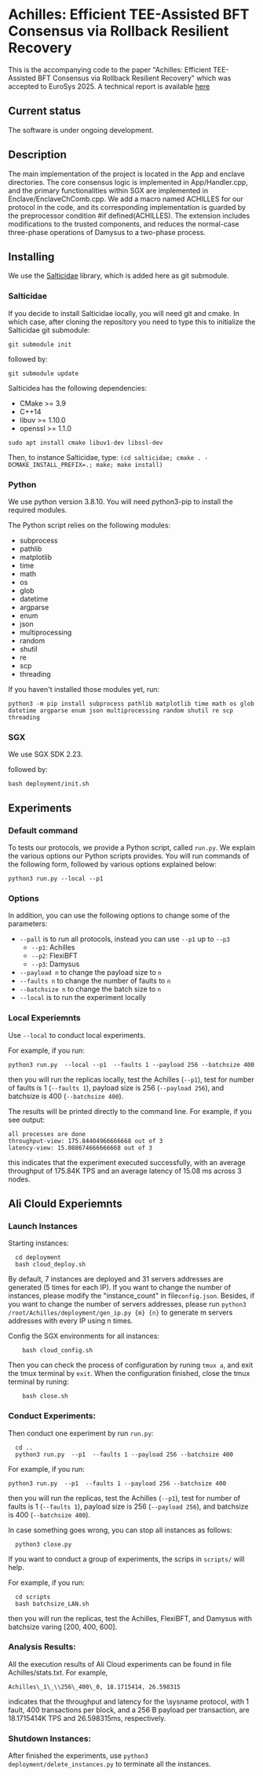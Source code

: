 # Achilles: Efficient TEE-Assisted BFT Consensus via Rollback Resilient Recovery

This is the accompanying code to the paper "Achilles: Efficient TEE-Assisted BFT Consensus via Rollback Resilient Recovery" which was accepted to EuroSys 2025. A technical report is available [here](https://github.com/1wenwen1/Achilles/blob/main/doc/Achilles-%20Efficient%20TEE-Assisted%20BFT%20Consensus%20via%20Rollback%20Resilient%20Recovery.pdf)


## Current status

The software is under ongoing development.

## Description
The main implementation of the project is located in the App and enclave directories. The core consensus logic is implemented in App/Handler.cpp, and the primary functionalities within SGX are implemented in Enclave/EnclaveChComb.cpp. We add a macro named ACHILLES for our protocol in the code, and its corresponding implementation is guarded by the preprocessor condition #if defined(ACHILLES). The extension includes modifications to the trusted components, and reduces the normal-case three-phase operations of Damysus to a two-phase process.

## Installing

We use the
[Salticidae](https://github.com/Determinant/salticidae) library, which
is added here as git submodule.

### Salticidae

If you decide to install Salticidae locally, you will need git and cmake.
In which case, after cloning the repository you need to type this to initialize the
Salticidae git submodule:

`git submodule init`

followed by:

`git submodule update`

Salticidea has the following dependencies:

* CMake >= 3.9
* C++14
* libuv >= 1.10.0
* openssl >= 1.1.0

`sudo apt install cmake libuv1-dev libssl-dev`

Then, to instance Salticidae, type:
`(cd salticidae; cmake . -DCMAKE_INSTALL_PREFIX=.; make; make install)`

### Python

We use python version 3.8.10.  You will need python3-pip to install
the required modules.

The Python script relies on the following modules:
- subprocess
- pathlib
- matplotlib
- time
- math
- os
- glob
- datetime
- argparse
- enum
- json
- multiprocessing
- random
- shutil
- re
- scp
- threading

If you haven't installed those modules yet, run:

`python3 -m pip install subprocess pathlib matplotlib time math os glob datetime argparse enum json multiprocessing random shutil re scp threading`

### SGX 
We use SGX SDK 2.23.

followed by:

`bash deployment/init.sh`




## Experiments

### Default command

To tests our protocols, we provide a Python script, called
`run.py`. We explain the various options our Python scripts provides. You will
run commands of the following form, followed by various options
explained below:

`python3 run.py --local --p1`

### Options

In addition, you can use the following options to change some of the parameters:
- `--pall` is to run all protocols, instead you can use `--p1` up to `--p3`
    - `--p1`: Achilles
    - `--p2`: FlexiBFT
    - `--p3`: Damysus
- `--payload n` to change the payload size to `n`
- `--faults n` to change the number of faults to `n`
- `--batchsize n` to change the batch size to `n`
- `--local` is to run the experiment locally



### Local Experiemnts

Use `--local` to conduct local experiments.

For example, if you run:

`python3 run.py  --local --p1  --faults 1 --payload 256 --batchsize 400`

then you will run the replicas locally, test the Achilles (`--p1`), test for number of faults is 1 (`--faults 1`), payload size is 256 (`--payload 256`), and batchsize is 400 (`--batchsize 400`).

The results will be printed directly to the command line. For example, if you see output:
```
all processes are done
throughput-view: 175.84404966666668 out of 3
latency-view: 15.088674666666668 out of 3
```
this indicates that the experiment executed successfully, with an average throughput of 175.84K TPS and an average latency of 15.08 ms across 3 nodes.


## Ali Clould Experiemnts

### Launch Instances

Starting instances:
  ```
    cd deployment
    bash cloud_deploy.sh
  ```
By default, 7 instances are deployed and 31 servers addresses are generated (5 times for each IP).
If you want to change the number of instances, please modify the "instance_count" in file`config.json`.
Besides, if you want to change the number of servers addresses, please run `python3 /root/Achilles/deployment/gen_ip.py {m} {n}` to generate m servers addresses with every IP using n times.


Config the SGX environments for all instances:
```
    bash cloud_config.sh
```
Then you can check the process of configuration by runing `tmux a`, and exit the tmux terminal by `exit`.
When the configuration finished, close the tmux terminal by runing:
```
    bash close.sh
```

### Conduct Experiments:

Then conduct one experiment by run `run.py`:
  ```
    cd ..
    python3 run.py  --p1  --faults 1 --payload 256 --batchsize 400
  ```
For example, if you run:

`python3 run.py  --p1  --faults 1 --payload 256 --batchsize 400`

then you will run the replicas, test the Achilles (`--p1`), test for number of faults is 1 (`--faults 1`), payload size is 256 (`--payload 256`), and batchsize is 400 (`--batchsize 400`).

In case something goes wrong, you can stop all instances as follows:
  ```
    python3 close.py
  ```

If you want to conduct a group of experiments, the scrips in `scripts/` will help.

For example, if you run:
  ```
    cd scripts
    bash batchsize_LAN.sh
  ```
then you will run the replicas, test the  Achilles, FlexiBFT, and Damysus with batchsize varing [200, 400, 600].

### Analysis Results:

All the execution results of Ali Cloud experiments can be found in file Achilles/stats.txt.
For example, 
```
Achilles\_1\_\\256\_400\_0, 18.1715414, 26.598315
```
indicates that the throughput and latency for the \sysname protocol, with 1 fault, 400 transactions per block, and a 256 B payload per transaction, are 18.1715414K TPS and 26.598315ms, respectively.


### Shutdown Instances:

After finished the experiments, use `python3 deployment/delete_instances.py` to terminate all the instances.



